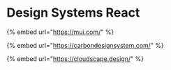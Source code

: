 # Design Systems React

{% embed url="https://mui.com/" %}

{% embed url="https://carbondesignsystem.com/" %}

{% embed url="https://cloudscape.design/" %}
